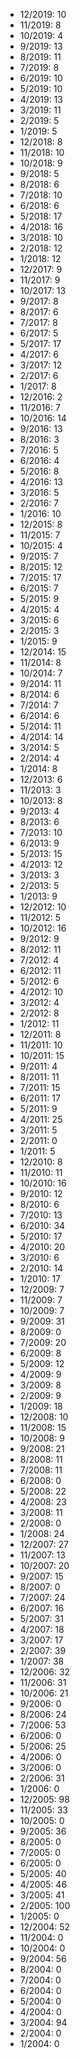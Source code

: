 *  12/2019: 10
*  11/2019: 8
*  10/2019: 4
*  9/2019: 13
*  8/2019: 11
*  7/2019: 8
*  6/2019: 10
*  5/2019: 10
*  4/2019: 13
*  3/2019: 11
*  2/2019: 5
*  1/2019: 5
*  12/2018: 8
*  11/2018: 10
*  10/2018: 9
*  9/2018: 5
*  8/2018: 6
*  7/2018: 10
*  6/2018: 6
*  5/2018: 17
*  4/2018: 16
*  3/2018: 10
*  2/2018: 12
*  1/2018: 12
*  12/2017: 9
*  11/2017: 9
*  10/2017: 13
*  9/2017: 8
*  8/2017: 6
*  7/2017: 8
*  6/2017: 5
*  5/2017: 17
*  4/2017: 6
*  3/2017: 12
*  2/2017: 6
*  1/2017: 8
*  12/2016: 2
*  11/2016: 7
*  10/2016: 14
*  9/2016: 13
*  8/2016: 3
*  7/2016: 5
*  6/2016: 4
*  5/2016: 8
*  4/2016: 13
*  3/2016: 5
*  2/2016: 7
*  1/2016: 10
*  12/2015: 8
*  11/2015: 7
*  10/2015: 4
*  9/2015: 7
*  8/2015: 12
*  7/2015: 17
*  6/2015: 7
*  5/2015: 9
*  4/2015: 4
*  3/2015: 6
*  2/2015: 3
*  1/2015: 9
*  12/2014: 15
*  11/2014: 8
*  10/2014: 7
*  9/2014: 11
*  8/2014: 6
*  7/2014: 7
*  6/2014: 6
*  5/2014: 11
*  4/2014: 14
*  3/2014: 5
*  2/2014: 4
*  1/2014: 8
*  12/2013: 6
*  11/2013: 3
*  10/2013: 8
*  9/2013: 4
*  8/2013: 6
*  7/2013: 10
*  6/2013: 9
*  5/2013: 15
*  4/2013: 12
*  3/2013: 3
*  2/2013: 5
*  1/2013: 9
*  12/2012: 10
*  11/2012: 5
*  10/2012: 16
*  9/2012: 9
*  8/2012: 11
*  7/2012: 4
*  6/2012: 11
*  5/2012: 6
*  4/2012: 10
*  3/2012: 4
*  2/2012: 8
*  1/2012: 11
*  12/2011: 8
*  11/2011: 10
*  10/2011: 15
*  9/2011: 4
*  8/2011: 11
*  7/2011: 15
*  6/2011: 17
*  5/2011: 9
*  4/2011: 25
*  3/2011: 5
*  2/2011: 0
*  1/2011: 5
*  12/2010: 8
*  11/2010: 11
*  10/2010: 16
*  9/2010: 12
*  8/2010: 6
*  7/2010: 13
*  6/2010: 34
*  5/2010: 17
*  4/2010: 20
*  3/2010: 6
*  2/2010: 14
*  1/2010: 17
*  12/2009: 7
*  11/2009: 7
*  10/2009: 7
*  9/2009: 31
*  8/2009: 0
*  7/2009: 20
*  6/2009: 8
*  5/2009: 12
*  4/2009: 9
*  3/2009: 8
*  2/2009: 9
*  1/2009: 18
*  12/2008: 10
*  11/2008: 15
*  10/2008: 9
*  9/2008: 21
*  8/2008: 11
*  7/2008: 11
*  6/2008: 0
*  5/2008: 22
*  4/2008: 23
*  3/2008: 11
*  2/2008: 0
*  1/2008: 24
*  12/2007: 27
*  11/2007: 13
*  10/2007: 20
*  9/2007: 15
*  8/2007: 0
*  7/2007: 24
*  6/2007: 16
*  5/2007: 31
*  4/2007: 18
*  3/2007: 17
*  2/2007: 39
*  1/2007: 38
*  12/2006: 32
*  11/2006: 31
*  10/2006: 21
*  9/2006: 0
*  8/2006: 24
*  7/2006: 53
*  6/2006: 0
*  5/2006: 25
*  4/2006: 0
*  3/2006: 0
*  2/2006: 31
*  1/2006: 0
*  12/2005: 98
*  11/2005: 33
*  10/2005: 0
*  9/2005: 36
*  8/2005: 0
*  7/2005: 0
*  6/2005: 0
*  5/2005: 40
*  4/2005: 46
*  3/2005: 41
*  2/2005: 100
*  1/2005: 0
*  12/2004: 52
*  11/2004: 0
*  10/2004: 0
*  9/2004: 56
*  8/2004: 0
*  7/2004: 0
*  6/2004: 0
*  5/2004: 0
*  4/2004: 0
*  3/2004: 94
*  2/2004: 0
*  1/2004: 0